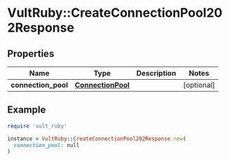 # VultRuby::CreateConnectionPool202Response

## Properties

| Name | Type | Description | Notes |
| ---- | ---- | ----------- | ----- |
| **connection_pool** | [**ConnectionPool**](ConnectionPool.md) |  | [optional] |

## Example

```ruby
require 'vult_ruby'

instance = VultRuby::CreateConnectionPool202Response.new(
  connection_pool: null
)
```

